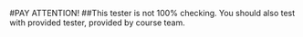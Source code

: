 #PAY ATTENTION!
##This tester is not 100% checking. You should also test with provided tester, provided by course team.
